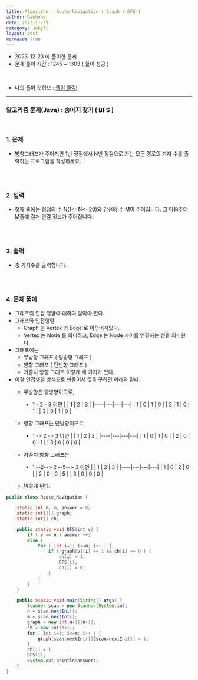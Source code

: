 ```yaml
---
title: Algorithm - Route Navigation ( Graph / DFS )
author: Daehong
date: 2023-11-29
category: Jekyll
layout: post
mermaid: true
---
```


* 2023-12-23 에 풀이한 문제
* 문제 풀이 시간 : 1245 ~ 1303 ( 풀이 성공 )

<br>

* 나의 풀이 깃허브 : 
[풀이 클릭!](https://github.com/JeonDaehong/study-java-algorithm/blob/main/basic/Route_Navigation.java)

<hr>

### 알고리즘 문제(Java) : 송아지 찾기 ( BFS )

<br>

### 1. 문제
* 방향그래프가 주어지면 1번 정점에서 N번 정점으로 가는 모든 경로의 가지 수를 출력하는 프로그램을 작성하세요.

<br>
<br>

### 2. 입력
* 첫째 줄에는 정점의 수 N(1<=N<=20)와 간선의 수 M이 주어집니다. 그 다음주터 M줄에 걸쳐 연결 정보가 주어집니다.

<br>
<br>

### 3. 출력
* 총 가지수를 출력합니다.

<br>
<br>

### 4. 문제 풀이
* 그래프의 인접 행열에 대하여 알아야 한다.
* 그래프와 인접행렬
	* Graph 는 Vertex 와 Edge 로 이루어져있다.
	* Vertex 는 Node 를 의미하고, Edge 는 Node 사이를 연결하는 선을 의미한다.
* 그래프에는
	* 무방향 그래프 ( 양방향 그래프 )
	* 방향 그래프 ( 단반향 그래프 )
	* 가중치 방향 그래프 이렇게 세 가지가 있다.
* 이걸 인접행렬 방식으로 만들어서 값을 구하면 아래와 같다.
	* 무방향은 양방향이므로,
		* 1 - 2 - 3 이면
		|    | 1 | 2 | 3 |
		|----|---|---|---|
		| 1  | 0 | 1 | 0 |
		| 2  | 1 | 0 | 1 |
		| 3  | 0 | 1 | 0 |

    * 방향 그래프는 단방향이므로
		* 1 -> 2 -> 3 이면
		|    | 1 | 2 | 3 |
		|----|---|---|---|
		| 1  | 0 | 1 | 0 |
		| 2  | 0 | 0 | 1 |
		| 3  | 0 | 0 | 0 |

	* 가중치 방향 그래프는
		* 1 --2--> 2 --5--> 3 이면
		|    | 1 | 2 | 3 |
		|----|---|---|---|
		| 1  | 0 | 2 | 0 |
		| 2  | 0 | 0 | 5 |
		| 3  | 0 | 0 | 0 |

    * 이렇게 된다.


```java
public class Route_Navigation {

    static int n, m, answer = 0;
    static int[][] graph;
    static int[] ch;

    public static void DFS(int v) {
        if ( v == n ) answer ++;
        else {
            for ( int i=1; i<=n; i++ ) {
                if ( graph[v][i] == 1 && ch[i] == 0 ) {
                    ch[i] = 1;
                    DFS(i);
                    ch[i] = 0;
                }
            }
        }
    }

    public static void main(String[] args) {
        Scanner scan = new Scanner(System.in);
        n = scan.nextInt();
        m = scan.nextInt();
        graph = new int[n+1][n+1];
        ch = new int[n+1];
        for ( int i=1; i<=m; i++ ) {
            graph[scan.nextInt()][scan.nextInt()] = 1;
        }
        ch[1] = 1;
        DFS(1);
        System.out.println(answer);
    }
}
```

<br>
<br>
<br>
<br>
<br>